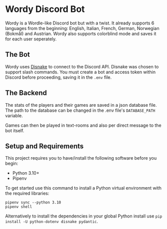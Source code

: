# Wordy Discord Bot
Wordy is a Wordle-like Discord bot but with a twist. It already supports 6 languages from the beginning:
English, Italian, French, German, Norwegian (Bokmål) and Austrian.
Wordy also supports colorblind mode and saves it for each user seperately.

## The Bot

Wordy uses [Disnake](https://docs.disnake.dev/en/latest/) to connect to the Discord API. Disnake was chosen to support slash commands. You must create a bot and access token within Discord before proceeding, saving it in the `.env` file.

## The Backend

The stats of the players and their games are saved in a json database file. The path to the database can be changed in the .env file's `DATABASE_PATH` variable.

Games can then be played in text-rooms and also per direct message to the bot itself.

## Setup and Requirements

This project requires you to have/install the following software before you begin:

 * Python 3.10+
 * Pipenv

To get started use this command to install a Python virtual environment with the required libraries:
```
pipenv sync --python 3.10
pipenv shell
```

Alternatively to install the dependencies in your global Python install use `pip install -U python-dotenv disnake pydantic`.
